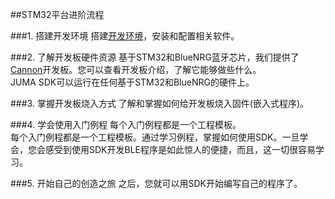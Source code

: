 ##STM32平台进阶流程

###1. 搭建开发环境
搭建[开发环境](./dev_env/)，安装和配置相关软件。

###2. 了解开发板硬件资源
基于STM32和BlueNRG蓝牙芯片，我们提供了[Cannon](./cannon_resource/)开发板。您可以查看开发板介绍，了解它能够做些什么。  
JUMA SDK可以运行在任何基于STM32和BlueNRG的硬件上。  

###3. 掌握开发板烧入方式
了解和掌握如何给开发板烧入固件(嵌入式程序)。

###4. 学会使用入门例程
每个入门例程都是一个工程模板。  
每个入门例程都是一个工程模板。通过学习例程，掌握如何使用SDK。一旦学会，您会感受到使用SDK开发BLE程序是如此惊人的便捷，而且，这一切很容易学习。

###5. 开始自己的创造之旅
之后，您就可以用SDK开始编写自己的程序了。